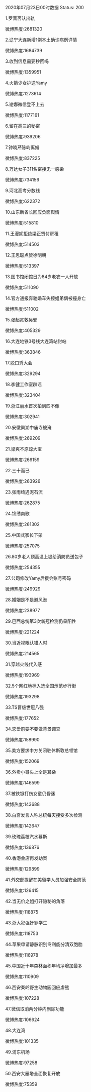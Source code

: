 2020年07月23日00时数据
Status: 200

1.罗晋否认出轨

微博热度:2681320

2.辽宁大连新增1例本土确诊病例详情

微博热度:1684739

3.收到信息需要秒回吗

微博热度:1359951

4.火箭少女护送Yamy

微博热度:1273614

5.谢娜微信登不上去

微博热度:1177161

6.留在高三的秘密

微博热度:939206

7.钟晓芹陈屿离婚

微博热度:837225

8.万达女子311名密接无一感染

微博热度:734156

9.河北高考分数线

微博热度:622372

10.山东新省长回应负面舆情

微博热度:515810

11.王漫妮拒绝梁正贤付房租

微博热度:514503

12.王思聪点赞徐明朝

微博热度:513397

13.图书馆闭馆日为84岁老农一人开放

微博热度:511090

14.官方通报奔驰婚车失控姐弟俩被撞身亡

微博热度:511002

15.张起灵救吴邪

微博热度:405329

16.大连地铁3号线大连湾站封站

微博热度:363846

17.脱口秀大会

微博热度:329294

18.李健工作室辟谣

微博热度:323404

19.浙江丽水首次拍到四不像

微博热度:302941

20.安徽巢湖中庙寺被淹

微博热度:269209

21.梁爽不原谅大宝

微博热度:266159

22.三十而已

微博热度:263926

23.张雨绮遇泥石流

微博热度:262875

24.锦绣南歌

微博热度:261302

25.中国式家长下架

微博热度:257075

26.80岁老人顶高温上堤给消防员送包子

微博热度:254355

27.公司修改Yamy后援会账号密码

微博热度:249929

28.婚姻是不是避风港

微博热度:238977

29.巴西总统第3次新冠检测仍呈阳性

微博热度:221224

30.当近视眼认错人时

微博热度:214565

31.穿越火线代入感

微博热度:193969

32.5个网红地标入选全国示范步行街

微博热度:193298

33.TS晋级世冠八强

微博热度:177652

34.恋爱前要不要做背景调查

微博热度:158990

35.美方要求中方关闭驻休斯敦总领馆

微博热度:152069

36.外卖小哥头上全是耳朵

微博热度:146599

37.被铁锨打伤女童仍昏迷

微博热度:143688

38.白宫发言人称总统每天接受多次检测

微博热度:142647

39.玫瑰荔枝汽水慕斯

微博热度:136876

40.香港金店再发劫案

微博热度:129899

41.外交部提醒在美留学人员加强安全防范

微博热度:126415

42.当无价之姐打开隐秘的角落

微博热度:118875

43.浙大犯强奸罪学生

微博热度:118753

44.苹果申请静脉识别专利能分清双胞胎

微博热度:116978

45.中国近十年森林面积年均净增加最多

微博热度:110909

46.西安秦岭野生动物园回应虐熊

微博热度:107228

47.微信取消两分钟内删除功能

微博热度:106624

48.大连湾

微博热度:101335

49.浦东机场

微博热度:97258

50.西安大雁塔全面恢复开放

微博热度:75359

